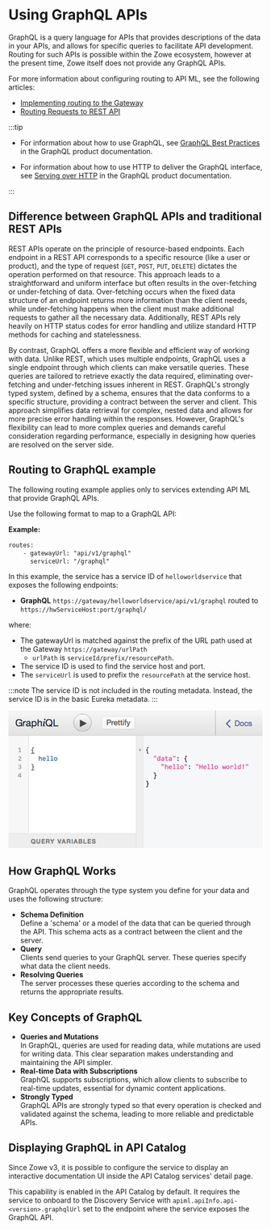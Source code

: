 # Using GraphQL APIs

GraphQL is a query language for APIs that provides descriptions of the data in your APIs, and allows for specific queries to facilitate API development. Routing for such APIs is possible within the Zowe ecosystem, however at the present time, Zowe itself does not provide any GraphQL APIs.

For more information about configuring routing to API ML, see the following articles:

* [Implementing routing to the Gateway](../../extend/extend-apiml/implementing-routing-to-the-api-gateway.md)
* [Routing Requests to REST API](./routing-requests-to-rest-apis.md)

:::tip

* For information about how to use GraphQL, see [GraphQL Best Practices](https://graphql.org/learn/best-practices/) in the GraphQL product documentation. 

* For information about how to use HTTP to deliver the GraphQL interface, see [Serving over HTTP](https://graphql.org/learn/serving-over-http/) in the GraphQL product documentation.

:::

## Difference between GraphQL APIs and traditional REST APIs

REST APIs operate on the principle of resource-based endpoints. Each endpoint in a REST API corresponds to a specific resource (like a user or product), and the type of request (`GET`, `POST`, `PUT`, `DELETE`) dictates the operation performed on that resource. This approach leads to a straightforward and uniform interface but often results in the over-fetching or under-fetching of data. Over-fetching occurs when the fixed data structure of an endpoint returns more information than the client needs, while under-fetching happens when the client must make additional requests to gather all the necessary data. Additionally, REST APIs rely heavily on HTTP status codes for error handling and utilize standard HTTP methods for caching and statelessness.

By contrast, GraphQL offers a more flexible and efficient way of working with data. Unlike REST, which uses multiple endpoints, GraphQL uses a single endpoint through which clients can make versatile queries. These queries are tailored to retrieve exactly the data required, eliminating over-fetching and under-fetching issues inherent in REST. GraphQL's strongly typed system, defined by a schema, ensures that the data conforms to a specific structure, providing a contract between the server and client. This approach simplifies data retrieval for complex, nested data and allows for more precise error handling within the responses. However, GraphQL's flexibility can lead to more complex queries and demands careful consideration regarding performance, especially in designing how queries are resolved on the server side.

## Routing to GraphQL example

The following routing example applies only to services extending API ML that provide GraphQL APIs.

Use the following format to map to a GraphQL API:

**Example:**

    routes:
        - gatewayUrl: "api/v1/graphql"
          serviceUrl: "/graphql"

In this example, the service has a service ID of `helloworldservice` that exposes the following endpoints:

* **GraphQL**  `https://gateway/helloworldservice/api/v1/graphql` routed to `https://hwServiceHost:port/graphql/`

where:

* The gatewayUrl is matched against the prefix of the URL path used at the Gateway `https://gateway/urlPath`
  * `urlPath` is `serviceId/prefix/resourcePath`.
* The service ID is used to find the service host and port.
* The `serviceUrl` is used to prefix the `resourcePath` at the service host.

:::note
The service ID is not included in the routing metadata. Instead, the service ID is in the basic Eureka metadata.
:::

![Alt text](../../images/api-mediation/graphql-image.png)

## How GraphQL Works

GraphQL operates through the type system you define for your data and uses the following structure:

- **Schema Definition**  
Define a 'schema' or a model of the data that can be queried through the API. This schema acts as a contract between the client and the server.
- **Query**  
Clients send queries to your GraphQL server. These queries specify what data the client needs.
- **Resolving Queries**  
The server processes these queries according to the schema and returns the appropriate results.

## Key Concepts of GraphQL

- **Queries and Mutations**  
In GraphQL, queries are used for reading data, while mutations are used for writing data. This clear separation makes understanding and maintaining the API simpler.
- **Real-time Data with Subscriptions**  
GraphQL supports subscriptions, which allow clients to subscribe to real-time updates, essential for dynamic content applications.
- **Strongly Typed**  
GraphQL APIs are strongly typed so that every operation is checked and validated against the schema, leading to more reliable and predictable APIs.

## Displaying GraphQL in API Catalog

Since Zowe v3, it is possible to configure the service to display an interactive documentation UI inside the API Catalog services' detail page.

This capability is enabled in the API Catalog by default.
It requires the service to onboard to the Discovery Service with `apiml.apiInfo.api-<version>.graphqlUrl` set to the endpoint where the service exposes the GraphQL API.
